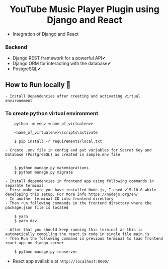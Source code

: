 <h1 align="center">YouTube Music Player Plugin using Django and React</h1>

- Integration of Django and React

### Backend

- Django REST framework for a powerful API✔
- Django ORM for interacting with the database✔
- PostgreSQL✔

## How to Run locally 🚀

    - Install Dependencies after creating and activating virtual environement

### To create python virtual environment

        python -m venv <name_of_virtualenv>

        <name_of_virtualenv>\scripts\activate

        $ pip install -r requirements/local.txt

    - Create .env file in config and put variables for Secret Key and Database (PostgreSQL) as created in sample.env file


        $ python manage.py makemigrations
        $ python manage.py migrate

    - Install dependencies in frontend app using following commands in separate terminal
    - First make sure you have installed Node.js, I used v15.10.0 while developing this setup. For More info https://nodejs.org/en/
    - In another terminal CD into frontend directory
    - Then run following commands in the frontend directory where the package.json file is located

        $ yarn
        $ yarn dev

    - After that you should keep running this terminal as this is automatically compiling the react.js code in single file main.js
    - Then Run the following command in previous terminal to load frontend react app on django server

        $ python manage.py runserver

- React app available at `http://localhost:8000/`
